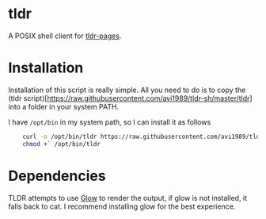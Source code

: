 # tldr
A POSIX shell client for [tldr-pages](https://github.com/tldr-pages/tldr).

# Installation
Installation of this script is really simple. All you need to do is to copy the (tldr script)[https://raw.githubusercontent.com/avi1989/tldr-sh/master/tldr] into a folder in your system PATH.

I have `/opt/bin` in my system path, so I can install it as follows

```sh
    curl -o /opt/bin/tldr https://raw.githubusercontent.com/avi1989/tldr-sh/master/tldr
    chmod +` /opt/bin/tldr
```

# Dependencies
TLDR attempts to use [Glow](https://github.com/charmbracelet/glow) to render the output, if glow is not installed, it falls back to cat. I recommend installing glow for the best experience.